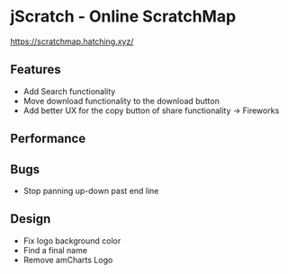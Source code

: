 # jScratch - Online ScratchMap

https://scratchmap.hatching.xyz/

## Features
- Add Search functionality
- Move download functionality to the download button
- Add better UX for the copy button of share functionality -> Fireworks

## Performance

## Bugs
- Stop panning up-down past end line

## Design
- Fix logo background color
- Find a final name
- Remove amCharts Logo
